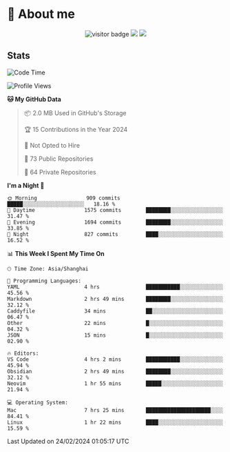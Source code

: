 <!-- ![](https://youpai.roccoshi.top/img/20200804214216.png) -->

# 🧐 About me
 
<p align="center">
<img src="https://visitor-badge.laobi.icu/badge?page_id=Lincest.Lincest&title=hits" alt="visitor badge"/>
<a href="mailto:imroccoshi@gmail.com"><img src="https://img.shields.io/badge/gmail-imroccoshi%40gmail.com-red"></a>
<a href="https://blog.roccoshi.top"><img src="https://img.shields.io/badge/blog-roccoshi-green"></a>
</p>

## Stats

<!--START_SECTION:waka-->
![Code Time](http://img.shields.io/badge/Code%20Time-982%20hrs%2040%20mins-blue)

![Profile Views](http://img.shields.io/badge/Profile%20Views-0-blue)

**🐱 My GitHub Data** 

> 📦 2.0 MB Used in GitHub's Storage 
 > 
> 🏆 15 Contributions in the Year 2024
 > 
> 🚫 Not Opted to Hire
 > 
> 📜 73 Public Repositories 
 > 
> 🔑 64 Private Repositories 
 > 
**I'm a Night 🦉** 

```text
🌞 Morning                909 commits         █████░░░░░░░░░░░░░░░░░░░░   18.16 % 
🌆 Daytime                1575 commits        ████████░░░░░░░░░░░░░░░░░   31.47 % 
🌃 Evening                1694 commits        ████████░░░░░░░░░░░░░░░░░   33.85 % 
🌙 Night                  827 commits         ████░░░░░░░░░░░░░░░░░░░░░   16.52 % 
```


📊 **This Week I Spent My Time On** 

```text
🕑︎ Time Zone: Asia/Shanghai

💬 Programming Languages: 
YAML                     4 hrs               ███████████░░░░░░░░░░░░░░   45.56 % 
Markdown                 2 hrs 49 mins       ████████░░░░░░░░░░░░░░░░░   32.12 % 
Caddyfile                34 mins             ██░░░░░░░░░░░░░░░░░░░░░░░   06.47 % 
Other                    22 mins             █░░░░░░░░░░░░░░░░░░░░░░░░   04.32 % 
JSON                     15 mins             █░░░░░░░░░░░░░░░░░░░░░░░░   02.90 % 

🔥 Editors: 
VS Code                  4 hrs 2 mins        ███████████░░░░░░░░░░░░░░   45.94 % 
Obsidian                 2 hrs 49 mins       ████████░░░░░░░░░░░░░░░░░   32.12 % 
Neovim                   1 hr 55 mins        █████░░░░░░░░░░░░░░░░░░░░   21.94 % 

💻 Operating System: 
Mac                      7 hrs 25 mins       █████████████████████░░░░   84.41 % 
Linux                    1 hr 22 mins        ████░░░░░░░░░░░░░░░░░░░░░   15.59 % 
```


 Last Updated on 24/02/2024 01:05:17 UTC
<!--END_SECTION:waka-->


